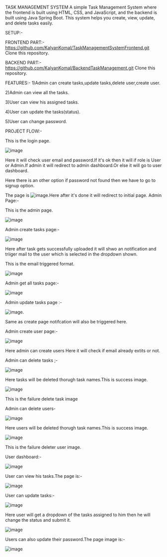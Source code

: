 TASK MANAGEMENT SYSTEM
A simple Task Management System where the frontend is built using HTML, CSS, and JavaScript, and the backend is built using Java Spring Boot. This system helps you create, view, update, and delete tasks easily.

SETUP:-

FRONTEND PART:-
https://github.com/KalyanKomal/TaskManagementSystemFrontend.git
Clone this repository.

BACKEND PART:-
https://github.com/KalyanKomal/BackendTaskManagement.git
Clone this repository.

FEATURES:-
1)Admin can create tasks,update tasks,delete user,create user.

2)Admin can view all the tasks.

3)User can view his assigned tasks.

4)User can update the tasks(status).

5)User can change password.

PROJECT FLOW:-

This is the login page.

![image](https://github.com/user-attachments/assets/1fa5df89-2d74-476e-a302-634ea3369c58)

Here it will check user email and password.If it's ok then it will if role is User or Admin.If admin it will redirect to admin dashboard.Or else it will go to user dashboard.

Here there is an other option if password not found then we have to go to signup option. 

The page is ![image](https://github.com/user-attachments/assets/72d6f961-3bd2-4aec-b2d3-c8fbc51c87d2).Here after it's done it will redirect to initial page.
Admin Page:-

This is the admin page.

![image](https://github.com/user-attachments/assets/c709dcd4-b458-48d0-8318-d483095c2d30)

Admin create tasks page:-

![image](https://github.com/user-attachments/assets/6869f270-3141-4052-8b7d-4e08fe7c2a54) 

Here after task gets successfully uploaded it will shwo an notification and triiger mail to the user which is selected in the dropdown shown.

This is the email triggered format.

![image](https://github.com/user-attachments/assets/8a6042e3-c109-4def-add1-c29832e410eb)

Admin get all tasks page:-

![image](https://github.com/user-attachments/assets/dcfc0694-01a7-49b6-9e91-52a86219e72e)

Admin update tasks page :-

![image](https://github.com/user-attachments/assets/32f6193d-3fee-4ccd-bdf5-66b01ec0d679).

Same as create page notifcation will also be triggered here.

Admin create user page:-

![image](https://github.com/user-attachments/assets/cb06db56-882b-48e4-987e-0f2839f535b6) 

Here admin can create users Here it will check if email already extits or not.

Admin can delete tasks ;-

![image](https://github.com/user-attachments/assets/e181c3bd-8b63-40d4-a20d-c1accdfea372) 

Here tasks will be deleted thorugh task names.This is success image.

![image](https://github.com/user-attachments/assets/146cc32f-9fa6-4c6c-bbc2-0a281c452165) 

This is the failure delete task image

Admin can delete users-

![image](https://github.com/user-attachments/assets/8f91d398-e479-49ba-8fc7-b3f103a6980e) 

Here users will be deleted thorugh task names.This is success image.

![image](https://github.com/user-attachments/assets/0597d497-41a1-4357-b0cc-b8011025758b) 

This is the failure deleter user image.

User dashboard:-

![image](https://github.com/user-attachments/assets/c40fbde3-6933-4dd7-a971-0a591c227dde)

User can view his tasks.The page is:-

![image](https://github.com/user-attachments/assets/0a48401e-81a3-44b6-8d77-098b3ebeba9b)

User can update tasks:-

![image](https://github.com/user-attachments/assets/333038ec-3af8-4712-a6eb-7331c89878f8)

Here user will get a dropdown of the tasks assigned to him then he will change the status and submit it.

![image](https://github.com/user-attachments/assets/7a8427b3-6c45-4f78-983c-1bdece3e292b)

Users can also update their password.The page image is:-

![image](https://github.com/user-attachments/assets/a2e51168-d3fa-49d2-975f-e8604b0652b3)

















